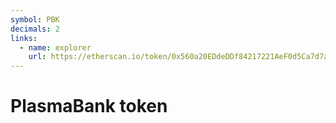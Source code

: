 ```yaml
---
symbol: PBK
decimals: 2
links:
  - name: explorer
    url: https://etherscan.io/token/0x560a20EDdeDDf84217221AeF0d5Ca7d7aE7aE798
---
```


# PlasmaBank token
